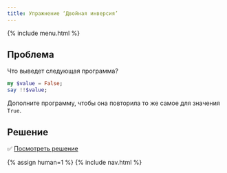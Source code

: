 ```yaml
---
title: Упражнение ‘Двойная инверсия’
---
```


{% include menu.html %}

## Проблема

Что выведет следующая программа?

```raku
my $value = False;
say !!$value;
```

Дополните программу, чтобы она повторила то же самое для значения `True`.

## Решение

✅ [Посмотреть решение](solution)

{% assign human=1 %}
{% include nav.html %}
